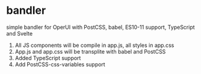 # bandler
simple bandler for OperUI with PostCSS, babel, ES10-11 support, TypeScript and Svelte

1) All JS components will be compile in app.js, all styles in app.css
2) App.js and app.css will be transplite with babel and PostCSS
3) Added TypeScript support
4) Add PostCSS-css-variables support
